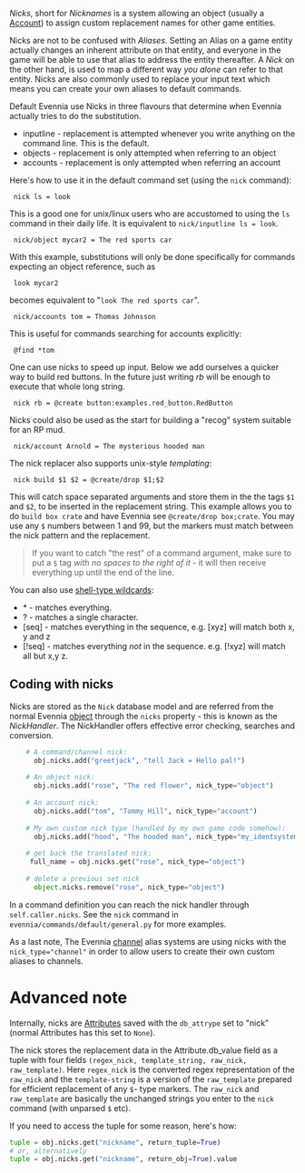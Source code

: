 [](Re-naming-how-to-access-and-find-other-entities,-without-modifying-them.)

*Nicks*, short for *Nicknames* is a system allowing an object (usually a [Account](Accounts.md)) to assign custom replacement names for other game entities. 

Nicks are not to be confused with *Aliases*. Setting an Alias on a game entity actually changes an inherent attribute on that entity, and everyone in the game will be able to use that alias to address the entity thereafter. A *Nick* on the other hand, is used to map a different way *you alone* can refer to that entity. Nicks are also commonly used to replace your input text which means you can create your own aliases to default commands. 

Default Evennia use Nicks in three flavours that determine when Evennia actually tries to do the substitution.

- inputline - replacement is attempted whenever you write anything on the command line. This is the default.
- objects - replacement is only attempted when referring to an object
- accounts - replacement is only attempted when referring an account

Here's how to use it in the default command set (using the `nick` command):

     nick ls = look

This is a good one for unix/linux users who are accustomed to using the `ls` command in their daily life. It is equivalent to `nick/inputline ls = look`.

     nick/object mycar2 = The red sports car 

With this example, substitutions will only be done specifically for commands expecting an object reference, such as

     look mycar2 

becomes equivalent to "`look The red sports car`".

     nick/accounts tom = Thomas Johnsson

This is useful for commands searching for accounts explicitly:

     @find *tom 

One can use nicks to speed up input. Below we add ourselves a quicker way to build red buttons. In the future just writing *rb* will be enough to execute that whole long string.  

     nick rb = @create button:examples.red_button.RedButton

Nicks could also be used as the start for building a "recog" system suitable for an RP mud. 

     nick/account Arnold = The mysterious hooded man

The nick replacer also supports unix-style *templating*:

     nick build $1 $2 = @create/drop $1;$2

This will catch space separated arguments and store them in the the tags `$1` and `$2`, to be inserted in the replacement string. This example allows you to do `build box crate` and have Evennia see `@create/drop box;crate`. You may use any `$` numbers between 1 and 99, but the markers must match between the nick pattern and the replacement.

> If you want to catch "the rest" of a command argument, make sure to put a `$` tag *with no spaces to the right of it* - it will then receive everything up until the end of the line.

You can also use [shell-type wildcards](http://www.linfo.org/wildcard.html):

- \* - matches everything.
- ? - matches a single character.
- [seq] - matches everything in the sequence, e.g. [xyz] will match both x, y and z
- [!seq] - matches everything *not* in the sequence. e.g. [!xyz] will match all but x,y z.





## Coding with nicks

Nicks are stored as the `Nick` database model and are referred from the normal Evennia [object](Objects.md) through the `nicks` property - this is known as the *NickHandler*. The NickHandler offers effective error checking, searches and conversion.

```python
    # A command/channel nick:
      obj.nicks.add("greetjack", "tell Jack = Hello pal!")
    
    # An object nick:  
      obj.nicks.add("rose", "The red flower", nick_type="object")
    
    # An account nick:
      obj.nicks.add("tom", "Tommy Hill", nick_type="account")
    
    # My own custom nick type (handled by my own game code somehow):
      obj.nicks.add("hood", "The hooded man", nick_type="my_identsystem")
    
    # get back the translated nick:
     full_name = obj.nicks.get("rose", nick_type="object")
    
    # delete a previous set nick
      object.nicks.remove("rose", nick_type="object")
```

In a command definition you can reach the nick handler through `self.caller.nicks`. See the `nick` command in `evennia/commands/default/general.py` for more examples.

As a last note, The Evennia [channel](Communications.md) alias systems are using nicks with the `nick_type="channel"` in order to allow users to create their own custom aliases to channels. 

# Advanced note

Internally, nicks are [Attributes](Attributes.md) saved with the `db_attrype` set to "nick" (normal Attributes has this set to `None`). 

The nick stores the replacement data in the Attribute.db_value field as a tuple with four fields `(regex_nick, template_string, raw_nick, raw_template)`. Here `regex_nick` is the converted regex representation of the `raw_nick` and the `template-string` is a version of the `raw_template` prepared for efficient replacement of any `$`- type markers. The `raw_nick` and `raw_template` are basically the unchanged strings you enter to the `nick` command (with unparsed `$` etc). 

If you need to access the tuple for some reason, here's how: 

```python
tuple = obj.nicks.get("nickname", return_tuple=True)
# or, alternatively
tuple = obj.nicks.get("nickname", return_obj=True).value
```